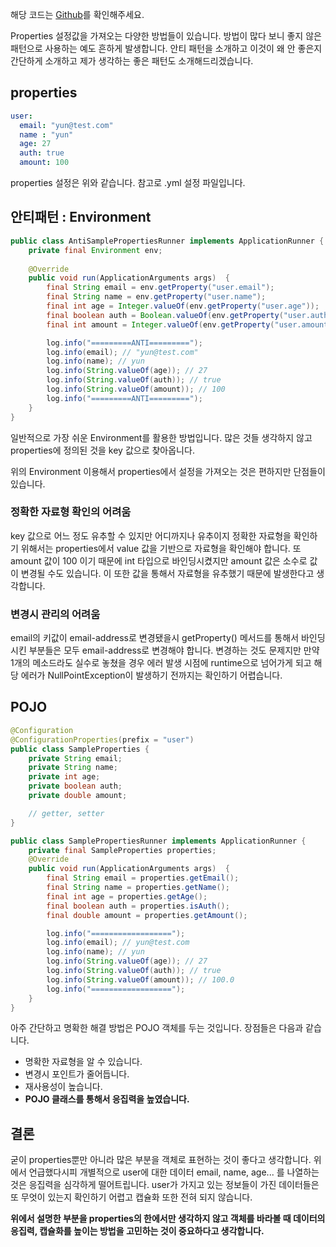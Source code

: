 해당 코드는 [Github](https://github.com/cheese10yun/spring-jpa-best-practices)를 확인해주세요.


Properties 설정값을 가져오는 다양한 방법들이 있습니다. 방법이 많다 보니 좋지 않은 패턴으로 사용하는 예도 흔하게 발생합니다. 안티 패턴을 소개하고 이것이 왜 안 좋은지 간단하게 소개하고 제가 생각하는 좋은 패턴도 소개해드리겠습니다.


## properties
```yml
user:
  email: "yun@test.com"
  name : "yun"
  age: 27
  auth: true
  amount: 100
```
properties 설정은 위와 같습니다. 참고로 .yml 설정 파일입니다.

## 안티패턴 : Environment

```java
public class AntiSamplePropertiesRunner implements ApplicationRunner {
    private final Environment env;
    
    @Override
    public void run(ApplicationArguments args)  {
        final String email = env.getProperty("user.email");
        final String name = env.getProperty("user.name");
        final int age = Integer.valueOf(env.getProperty("user.age"));
        final boolean auth = Boolean.valueOf(env.getProperty("user.auth"));
        final int amount = Integer.valueOf(env.getProperty("user.amount"));

        log.info("=========ANTI=========");
        log.info(email); // "yun@test.com"
        log.info(name); // yun
        log.info(String.valueOf(age)); // 27
        log.info(String.valueOf(auth)); // true
        log.info(String.valueOf(amount)); // 100
        log.info("=========ANTI=========");
    }
}
```
일반적으로 가장 쉬운 Environment를 활용한 방법입니다. 많은 것들 생각하지 않고 properties에 정의된 것을 key 값으로 찾아옵니다. 

위의 Environment 이용해서 properties에서 설정을 가져오는 것은 편하지만 단점들이 있습니다.

### 정확한 자료형 확인의 어려움
key 값으로 어느 정도 유추할 수 있지만 어디까지나 유추이지 정확한 자료형을 확인하기 위해서는 properties에서 value 값을 기반으로 자료형을 확인해야 합니다. 또 amount 값이 100 이기 때문에 int 타입으로 바인딩시켰지만 amount 값은 소수로 값이 변경될 수도 있습니다. 이 또한 값을 통해서 자료형을 유추했기 때문에 발생한다고 생각합니다.

### 변경시 관리의 어려움
email의 키값이 email-address로 변경됐을시 getProperty() 메서드를 통해서 바인딩 시킨 부분들은 모두 email-address로 변경해야 합니다. 변경하는 것도 문제지만 만약 1개의 메소드라도 실수로 놓쳤을 경우 에러 발생 시점에 runtime으로 넘어가게 되고 해당 에러가 NullPointException이 발생하기 전까지는 확인하기 어렵습니다.

## POJO

```java
@Configuration
@ConfigurationProperties(prefix = "user")
public class SampleProperties {
    private String email;
    private String name;
    private int age;
    private boolean auth;
    private double amount;

    // getter, setter
}

public class SamplePropertiesRunner implements ApplicationRunner {
    private final SampleProperties properties;
    @Override
    public void run(ApplicationArguments args)  {
        final String email = properties.getEmail();
        final String name = properties.getName();
        final int age = properties.getAge();
        final boolean auth = properties.isAuth();
        final double amount = properties.getAmount();

        log.info("==================");
        log.info(email); // yun@test.com
        log.info(name); // yun
        log.info(String.valueOf(age)); // 27
        log.info(String.valueOf(auth)); // true
        log.info(String.valueOf(amount)); // 100.0
        log.info("==================");
    }
}
```
아주 간단하고 명확한 해결 방법은 POJO 객체를 두는 것입니다. 장점들은 다음과 같습니다. 

* 명확한 자료형을 알 수 있습니다.
* 변경시 포인트가 줄어듭니다.
* 재사용성이 높습니다.
* **POJO 클래스를 통해서 응집력을 높였습니다.**


## 결론
굳이 properties뿐만 아니라 많은 부분을 객체로 표현하는 것이 좋다고 생각합니다. 위에서 언급했다시피 개별적으로 user에 대한 데이터 email, name, age... 를 나열하는 것은 응집력을 심각하게 떨어트립니다. user가 가지고 있는 정보들이 가진 데이터들은 또 무엇이 있는지 확인하기 어렵고 캡슐화 또한 전혀 되지 않습니다.

**위에서 설명한 부분을 properties의 한에서만 생각하지 않고 객체를 바라볼 때 데이터의 응집력, 캡슐화를 높이는 방법을 고민하는 것이 중요하다고 생각합니다.**